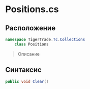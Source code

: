 
# Positions.cs
## Расположение
```csharp
namespace TigerTrade.Tc.Collections  
    class Positions
```

> Описание

## Синтаксис
```csharp
public void Clear()
```
